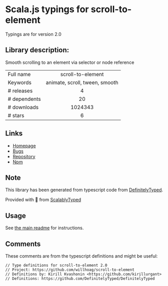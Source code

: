 
# Scala.js typings for scroll-to-element

Typings are for version 2.0

## Library description:
Smooth scrolling to an element via selector or node reference

|                    |                 |
| ------------------ | :-------------: |
| Full name          | scroll-to-element |
| Keywords           | animate, scroll, tween, smooth |
| # releases         | 4 |
| # dependents       | 20 |
| # downloads        | 1024343 |
| # stars            | 6 |

## Links
- [Homepage](https://github.com/willhoag/scroll-to-element#readme)
- [Bugs](https://github.com/willhoag/scroll-to-element/issues)
- [Repository](https://github.com/willhoag/scroll-to-element)
- [Npm](https://www.npmjs.com/package/scroll-to-element)
    


## Note
This library has been generated from typescript code from [DefinitelyTyped](https://definitelytyped.org).

Provided with :purple_heart: from [ScalablyTyped](https://github.com/oyvindberg/ScalablyTyped)

## Usage
See [the main readme](../../readme.md) for instructions.

## Comments

These comments are from the typescript definitions and might be useful:
```
// Type definitions for scroll-to-element 2.0
// Project: https://github.com/willhoag/scroll-to-element
// Definitions by: Kirill Kvashonin <https://github.com/kirillurgant>
// Definitions: https://github.com/DefinitelyTyped/DefinitelyTyped

```

